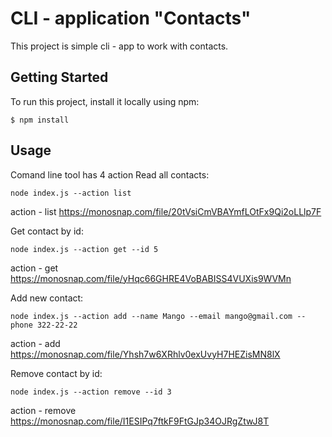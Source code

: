 # CLI - application "Contacts"

This project is simple cli - app to work with contacts.

## Getting Started

To run this project, install it locally using npm:
```
$ npm install

```

## Usage
Comand line tool has 4 action
Read all contacts: 
```
node index.js --action list

```

action - list https://monosnap.com/file/20tVsiCmVBAYmfLOtFx9Qi2oLLlp7F

Get contact by id:

```
node index.js --action get --id 5

```

action - get https://monosnap.com/file/yHqc66GHRE4VoBABISS4VUXis9WVMn

Add new contact:

```
node index.js --action add --name Mango --email mango@gmail.com --phone 322-22-22

```

action - add https://monosnap.com/file/Yhsh7w6XRhlv0exUvyH7HEZisMN8lX

Remove contact by id:

```
node index.js --action remove --id 3

```

action - remove https://monosnap.com/file/I1ESIPq7ftkF9FtGJp34OJRgZtwJ8T
